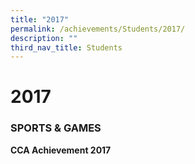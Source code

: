 ```yaml
---
title: "2017"
permalink: /achievements/Students/2017/
description: ""
third_nav_title: Students
---
```

# 2017

### SPORTS & GAMES

**CCA Achievement 2017**